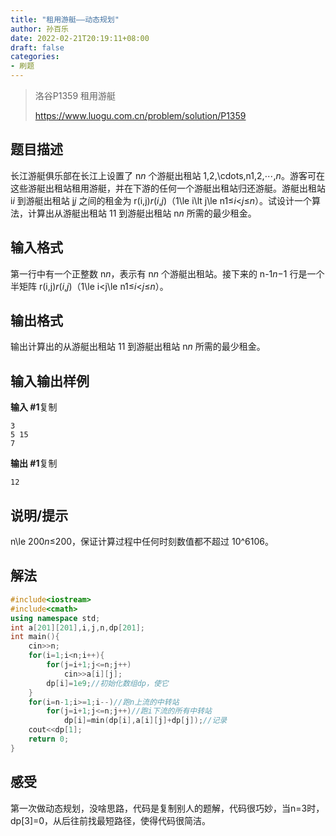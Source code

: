 ```yaml
---
title: "租用游艇——动态规划"
author: 孙百乐
date: 2022-02-21T20:19:11+08:00
draft: false
categories: 
- 刷题
---
```




> 洛谷P1359 租用游艇
>
> https://www.luogu.com.cn/problem/solution/P1359

## 题目描述

长江游艇俱乐部在长江上设置了 n*n* 个游艇出租站 1,2,\cdots,n1,2,⋯,*n*。游客可在这些游艇出租站租用游艇，并在下游的任何一个游艇出租站归还游艇。游艇出租站 i*i* 到游艇出租站 j*j* 之间的租金为 r(i,j)*r*(*i*,*j*)（1\le i\lt j\le n1≤*i*<*j*≤*n*）。试设计一个算法，计算出从游艇出租站 11 到游艇出租站 n*n* 所需的最少租金。

## 输入格式

第一行中有一个正整数 n*n*，表示有 n*n* 个游艇出租站。接下来的 n-1*n*−1 行是一个半矩阵 r(i,j)*r*(*i*,*j*)（1\le i<j\le n1≤*i*<*j*≤*n*）。

## 输出格式

输出计算出的从游艇出租站 11 到游艇出租站 n*n* 所需的最少租金。

## 输入输出样例

**输入 #1**复制

```
3
5 15
7
```

**输出 #1**复制

```
12
```

## 说明/提示

n\le 200*n*≤200，保证计算过程中任何时刻数值都不超过 10^6106。



## 解法

```c++
#include<iostream>
#include<cmath>
using namespace std;
int a[201][201],i,j,n,dp[201];
int main(){
	cin>>n;
	for(i=1;i<n;i++){
		for(j=i+1;j<=n;j++)
			cin>>a[i][j];
		dp[i]=1e9;//初始化数组dp，使它
	}
	for(i=n-1;i>=1;i--)//跑n上流的中转站
		for(j=i+1;j<=n;j++)//跑i下流的所有中转站
			dp[i]=min(dp[i],a[i][j]+dp[j]);//记录
	cout<<dp[1];
	return 0;
}
```



## 感受

第一次做动态规划，没啥思路，代码是复制别人的题解，代码很巧妙，当n=3时，dp[3]=0，从后往前找最短路径，使得代码很简洁。
